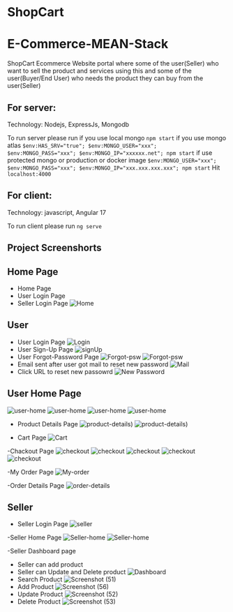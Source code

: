 # ShopCart
# E-Commerce-MEAN-Stack

ShopCart Ecommerce Website portal where some of the user(Seller) who want to sell the product and services using this and some of the user(Buyer/End User) who needs the product they can buy from the user(Seller)

## For server: 
Technology: Nodejs, ExpressJs, Mongodb

To run server please run 
if you use local mongo `npm start`
if you use mongo atlas `$env:HAS_SRV="true"; $env:MONGO_USER="xxx"; $env:MONGO_PASS="xxx"; $env:MONGO_IP="xxxxxx.net"; npm start`
if use protected mongo or production or docker image `$env:MONGO_USER="xxx"; $env:MONGO_PASS="xxx"; $env:MONGO_IP="xxx.xxx.xxx.xxx"; npm start`
Hit `localhost:4000`

## For client: 
Technology: javascript, Angular 17

To run client please run `ng serve`

## Project Screenshorts

## Home Page
- Home Page
- User Login Page
- Seller Login Page
![Home](https://github.com/user-attachments/assets/a9f46c22-60f6-4e58-bb2c-f356292f00a9)



## User
- User Login Page
![Login](https://github.com/user-attachments/assets/7ad8e19f-8a7c-4df8-8d1e-60ad06b5a73e)
- User Sign-Up Page
![signUp](https://github.com/user-attachments/assets/62fdb00e-dcb2-4c4d-b7bc-479c00dd37d6)
- User Forgot-Password Page
![Forgot-psw](https://github.com/user-attachments/assets/c0c2cb67-8815-4a83-b38a-40adf106370e)
![Forgot-psw](https://github.com/user-attachments/assets/bd98c1a7-761e-4fdd-9184-d8634d67a2fa)
- Email sent after user got mail to reset new password
![Mail](https://github.com/user-attachments/assets/b731b879-4ad2-4dee-83f8-6401660b1a7d)
- Click URL to reset new passowrd
![New Password](https://github.com/user-attachments/assets/7bacb25d-babd-4a14-a333-8e938dde16e0)


## User Home Page
![user-home](https://github.com/user-attachments/assets/0de8938a-0884-4dc8-9018-19a6d297d15e)
![user-home](https://github.com/user-attachments/assets/f8eec9c4-9f13-4c00-8e8b-35e87cb8f5a9)
![user-home](https://github.com/user-attachments/assets/ecca534b-7b24-4cfa-91ea-0b3a17ed5ce3)
![user-home](https://github.com/user-attachments/assets/1de7b64a-26df-49a5-ada8-7a53056773d4)


- Product Details Page
![product-details)](https://github.com/user-attachments/assets/8ee4c9e6-6917-437a-910d-d9163893c433)
![product-details)](https://github.com/user-attachments/assets/6c3d2722-22e9-4f69-a5cc-5d782683127f)

- Cart Page
![Cart](https://github.com/user-attachments/assets/59971320-3334-412f-9c50-1553ed4789d3)


-Chackout Page
![checkout](https://github.com/user-attachments/assets/e8058268-a16b-4fd7-b960-408f98ac5d61)
![checkout](https://github.com/user-attachments/assets/444f9cc3-2571-4bff-9795-a5bf90627a28)
![checkout](https://github.com/user-attachments/assets/0c54fe2a-01f3-443a-8f8e-69a28f097a11)
![checkout](https://github.com/user-attachments/assets/489a1f51-e9e2-4a6b-9d52-89bbea2354ab)
![checkout](https://github.com/user-attachments/assets/6712f8cc-6436-4194-b8de-3556821b7af7)



-My Order Page
![My-order](https://github.com/user-attachments/assets/4f85a64a-7cdc-4be9-b560-e729c123c0c4)

-Order Details Page
![order-details](https://github.com/user-attachments/assets/9d38c8c9-619a-422b-b699-9cd6791caba9)


## Seller
- Seller Login Page
![seller](https://github.com/user-attachments/assets/ce3c94a9-d4f6-4345-a25a-abbbab36ac2a)

-Seller Home Page
![Seller-home](https://github.com/user-attachments/assets/0c1d6032-ad0d-41cd-a743-5ad0c02f9d86)
![Seller-home](https://github.com/user-attachments/assets/981860bb-246b-4e0b-9b38-5af688000a9d)

-Seller Dashboard page
- Seller can add product
- Seller can Update and Delete product
![Dashboard](https://github.com/user-attachments/assets/916cf57b-cec1-45ea-ba13-e1d7648a7493)
- Search Product
![Screenshot (51)](https://github.com/user-attachments/assets/8467df84-3619-4285-87f2-6ce33aebbc6f)
- Add Product
![Screenshot (56)](https://github.com/user-attachments/assets/1c2283ce-c253-4063-b056-4b940b672bb0)
- Update Product 
![Screenshot (52)](https://github.com/user-attachments/assets/814f5399-4fbc-436b-ae1b-2fd12f44e393)
- Delete Product
![Screenshot (53)](https://github.com/user-attachments/assets/c9675fd3-ca37-4c0d-be6d-3ab6e304436c)











